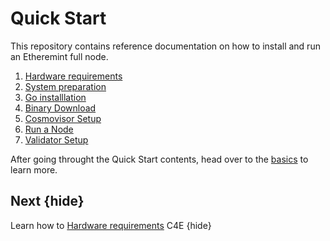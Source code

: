 <!--
order: false
parent:
  order: 6
-->

# Quick Start

This repository contains reference documentation on how to install and run an Etheremint full node.
1. [Hardware requirements](./hardware-requirements.md)
2. [System preparation](./system-preparation.md)
3. [Go installlation](./install-go.md)
4. [Binary Download](quickstart/install-binary.md)
5. [Cosmovisor Setup](quickstart/cosmovisor-setup.md)
6. [Run a Node](./run_node.md)
7. [Validator Setup](./validator-setup.md)

After going throught the Quick Start contents, head over to the [basics](./../basics/README.md) to learn more.

## Next {hide}

Learn how to [Hardware requirements](./hardware-requirements.md) C4E {hide}

